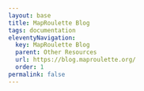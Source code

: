 ```yaml
---
layout: base
title: MapRoulette Blog
tags: documentation
eleventyNavigation:
  key: MapRoulette Blog
  parent: Other Resources
  url: https://blog.maproulette.org/
  order: 1
permalink: false
---
```

